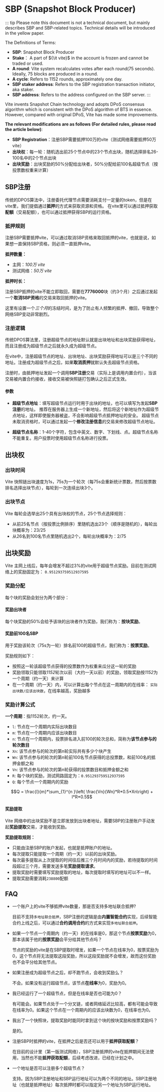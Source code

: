 # SBP (Snapshot Block Producer)

::: tip
Please note this document is not a technical document, but mainly describes SBP and SBP-related topics. Technical details will be introduced in the yellow paper.

The Definitions of Terms:
* **SBP**: Snapshot Block Producer
* **Stake**： A part of ${\it vite}$ in the account is frozen and cannot be traded or used.
* **A round**: Vite system recalculates votes after each round(75 seconds). Ideally, 75 blocks are produced in a round.
* **A cycle**: Refers to 1152 rounds, approximately one day.
* **SBP staker address**: Refers to the SBP registration transaction initiator, aka staker.
* **SBP address**: Refers to the address configured on the SBP server.
:::

Vite invents Snapshot Chain technology and adopts DPoS consensus algorithm which is consistent with the DPoS algorithm of BTS in essence. However, compared with original DPoS, Vite has made some improvements.

**The relevant modifications are as follows (For detailed rules, please read the article below)**:

* **SBP Registration**：注册SBP需要抵押100万的vite（测试网络需要抵押50万 vite）
* **出块权**：每一轮：随机选出前25个节点中的23个节点出块，随机选择排名26-100名中的2个节点出块
* **出块奖励**：出块奖励的50%分配给出块者，50%分配给前100名超级节点（按投票数权重来计算）

## SBP注册

传统的DPOS算法中，注册委托代理节点需要消耗支付一定量的token，但是在vite里，我们提倡通过**抵押**的方式来获取资源和资格。
在vite里可以通过抵押获取**配额**（交易配额），也可以通过抵押获得SBP的运行资格。

### 抵押规则

注册SBP需要抵押vite，可以通过取消SBP资格来取回抵押的vite，也就是说，如果想一直保持SBP资格，则必须一直抵押vite。

**抵押数量：**

* 主网：*100万 vite*
* 测试网络：*50万 vite*

**抵押时长：**

注册SBP抵押的vite不能立即取回，需要在**7776000**块（约3个月）之后通过发起一个**取消SBP资格**的交易来取回抵押的vite。

这里有设置一个*三个月*的冻结时间，是为了防止有人频繁的抵押、撤回，导致整个网络SBP变动非常剧烈。

### 注册逻辑

传统DPOS算法里，注册超级节点的地址默认就是出块地址和出块奖励获得地址，而且注册成为超级节点之后就永久成为超级节点。

在vite中，注册超级节点的地址、出块地址、出块奖励获得地址可以是三个不同的地址。注册成为超级节点之后，如果**取消质押**就默认失去超级节点资格。

注册时，由抵押地址发起一个调用**SBP注册**交易（实际上是调用内置合约），当该交易被内置合约接收，接收交易被快照链打包确认之后正式生效。

#### 参数

* **超级节点地址**：填写超级节点运行时用于出块的地址，也可以填写为发起**SBP注册**的地址。
推荐在服务器上生成一个新地址，然后将这个新地址作为超级节点地址，这样即使服务器被盗，不会影响超级节点抵押地址的安全。
超级节点未取消资格时，可以通过发起一个**修改注册信息**的交易来修改超级节点地址。

* **超级节点名称**：1-40个字符，包含中英文、数字、下划线、点。超级节点名称不能重复。用户投票时使用超级节点名称进行投票。

## 出块权

### 出块时间

Vite 快照链出块速度为1s，75s为一个轮次（每75s会重新统计票数，然后按票数排名选择出块节点），每轮到一次连续出块3个。

### 出块节点

Vite 每轮会选举出25个具有出块权的节点，25个节点选择规则：

* 从前25名节点（按投票比例排序）里随机选出23个（顺序是随机的），每轮出块概率为：23/25
* 从26名到100名节点里随机选出2个，每轮出块概率为：2/75

## 出块奖励

Vite 主网上线后，每年会增发不超过3%的vite用于超级节点奖励。目前在测试网络上的奖励固定为： `0.951293759512937595`

### 奖励分配

每个块的奖励会划分为两个部分：

#### 奖励出块者

每个块奖励的50%会给予该块的出块者作为奖励，我们称为：**按块奖励**。

#### 奖励前100名SBP

用于奖励该轮次（75s为一轮）排名前100的超级节点，我们称为：**按票奖励**。

奖励规则如下：

* 按照这一轮该超级节点获得的投票数作为权重来瓜分这一轮的奖励
* 奖励领取只能领取*1152*轮次以前（大约一天以前）的奖励，领取奖励按*1152*为一个周期（约一天）来计算
* 在一个周期（约一天）内，可以计算出每个节点在这一周期内的在线率： `实际出块数/应该出块数`，在线率越高，奖励越多

### 奖励计算公式

**一个周期**：指1152轮次，约一天。

* `l`: 节点在一个周期内实际出块数目
* `m`: 节点在一个周期内应该出块数目
* `n`: 节点在一个周期内，投票排名进入前100的轮次总和，简称为**该节点参与的轮次数目**
* `Xn`: 该节点参与的轮次的第n轮实际共有多少个块产生
* `Wn`: 该节点参与的轮次的第n轮前100名节点获得的总投票数，和前100名的抵押金额之和
* `Vn`: 该节点参与的轮次的第n轮获得的投票数目和抵押金额之和
* `R`: 每个块的奖励，测试网路固定为：`0.951293759512937595`
* `Q`: 每个节点一个周期内的奖励

$$Q = \frac{l}{m}*\sum_{1}^{n }\left( \frac{Vn}{Wn}*R*0.5*Xn\right) + l*R*0.5$$

#### 奖励提取

Vite 网络中的出块奖励不是立即发放到出块者地址，需要SBP的注册账户手动发起**奖励提取**交易，才能收到奖励。

**奖励提取规则：**

* 只能由注册SBP的账户发起，也就是抵押账户的地址。
* 每次提取只能提取一个周期（约一天）以前的出块奖励。
* 每次最多提取从上次提取的时间往后推三个月时间内的奖励，若待提取的时间段超过三个月，需要发送多笔**奖励提取请求**。
* 提取奖励时需要填写奖励提取的地址，每次提取时填写的地址可以不一样。
* 提取奖励需要消耗`238800`配额


## FAQ

* 一个账户上的vite不够抵押vite数量，那是否支持多地址联合抵押?
  
  目前不支持`多地址联合抵押`，SBP注册的逻辑是由**内置智能合约**实现，后续智能合约上线之后，可以通过**合约调用合约**的方式来实现`多地址联合抵押`。

* 如果一个节点一个周期内（约一天）的在线率是0，那这个节点**按票奖励**为0，那本该属于他的**按票奖励**会平分给其他节点吗？

  节点的奖励的vite是在SBP提取时增发，如果一个节点在线率为0，按票奖励为0，这个节点将无法提取这段奖励，所以这段奖励就不会增发，故而这份奖励也不会平分给其他节点。
  
* 如果注册成为超级节点之后，却不跑节点，会收到奖励么？

  不会。如果没有运行超级节点，该节点**在线率**为0，奖励为0。
  
* 我已经运行了一个超级节点，但是在线率是否也可能为0？

  有可能会。如果节点处于一个分叉链，或者网络延迟比较高，都有可能会导致在线率为0。如果这个节点在一个周期内的应该出块数为0，在线率也为0。
  
* 我出了一个快照块，提取奖励时能同时拿到这个块的按块奖励和按票奖励吗？
  
  是的。
  
* 注册SBP时抵押的vite，在抵押之后是否还可以用于**抵押获取配额**？

  在目前的设计里（第一版测试网络），SBP注册抵押的vite在抵押期间无法使用，当然也不能**抵押获取配额**，后续考虑改进，已经在计划之中。
  
* 一个地址是否可以注册多个超级节点？

  支持。因为SBP注册地址和SBP运行地址可以为两个不同的地址。SBP注册地址（也就是抵押地址）每次抵押时都可以指定另一个地址为SBP运行地址。
  























